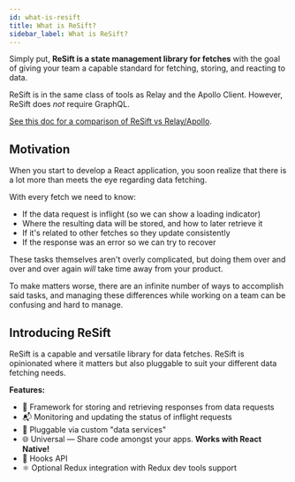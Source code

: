 ```yaml
---
id: what-is-resift
title: What is ReSift?
sidebar_label: What is ReSift?
---
```


Simply put, **ReSift is a state management library for fetches** with the goal of giving your team a capable standard for fetching, storing, and reacting to data.

ReSift is in the same class of tools as Relay and the Apollo Client. However, ReSift does _not_ require GraphQL.

[See this doc for a comparison of ReSift vs Relay/Apollo](../guides/resift-vs-apollo-relay.md).

## Motivation

When you start to develop a React application, you soon realize that there is a lot more than meets the eye regarding data fetching.

With every fetch we need to know:

- If the data request is inflight (so we can show a loading indicator)
- Where the resulting data will be stored, and how to later retrieve it
- If it's related to other fetches so they update consistently
- If the response was an error so we can try to recover

These tasks themselves aren't overly complicated, but doing them over and over and over again _will_ take time away from your product.

To make matters worse, there are an infinite number of ways to accomplish said tasks, and managing these differences while working on a team can be confusing and hard to manage.

## Introducing ReSift

ReSift is a capable and versatile library for data fetches. ReSift is opinionated where it matters but also pluggable to suit your different data fetching needs.

**Features:**

- 💾 Framework for storing and retrieving responses from data requests
- 📬 Monitoring and updating the status of inflight requests
- 🔌 Pluggable via custom "data services"
- 🌐 Universal — Share code amongst your apps. **Works with React Native!**
- 🎣 Hooks API
- ⚛️ Optional Redux integration with Redux dev tools support
